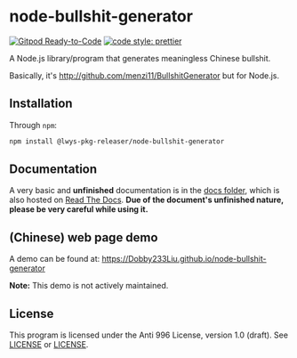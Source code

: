 # node-bullshit-generator

[![Gitpod Ready-to-Code](https://img.shields.io/badge/Gitpod-Ready--to--Code-blue?logo=gitpod)](https://gitpod.io/#https://github.com/Dobby233Liu/node-bullshit-generator) [![code style: prettier](https://img.shields.io/badge/code_style-prettier-ff69b4.svg?style=flat-square)](https://github.com/prettier/prettier)

A Node.js library/program that generates meaningless Chinese bullshit.

Basically, it's http://github.com/menzi11/BullshitGenerator but for Node.js.

## Installation

Through `npm`:

```bash
npm install @lwys-pkg-releaser/node-bullshit-generator
```

## Documentation

A very basic and **unfinished** documentation is in the [docs folder](docs), which is also hosted on [Read The Docs](https://node-bullshit-generator.readthedocs.io/). **Due of the document's unfinished nature, please be very careful while using it.**

## (Chinese) web page demo

A demo can be found at: https://Dobby233Liu.github.io/node-bullshit-generator

**Note:** This demo is not actively maintained.

## License

This program is licensed under the Anti 996 License, version 1.0 (draft). See [LICENSE](LICENSE) or [LICENSE](LICENSE_CN).
